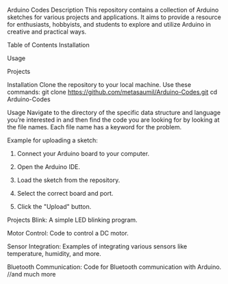Arduino Codes
Description
This repository contains a collection of Arduino sketches for various projects and applications. It aims to provide a resource for enthusiasts, hobbyists, and students to explore and utilize Arduino in creative and practical ways.

Table of Contents
Installation

Usage

Projects

Installation
Clone the repository to your local machine. Use these commands:
git clone https://github.com/metasaumil/Arduino-Codes.git
cd Arduino-Codes

Usage
Navigate to the directory of the specific data structure and language you’re interested in and then find the code you are looking for by looking at the file names. Each file name has a keyword for the problem.

Example for uploading a sketch:

1. Connect your Arduino board to your computer.

2. Open the Arduino IDE.

3. Load the sketch from the repository.

4. Select the correct board and port.

5. Click the "Upload" button.

Projects
Blink: A simple LED blinking program.

Motor Control: Code to control a DC motor.

Sensor Integration: Examples of integrating various sensors like temperature, humidity, and more.

Bluetooth Communication: Code for Bluetooth communication with Arduino.
//and much more